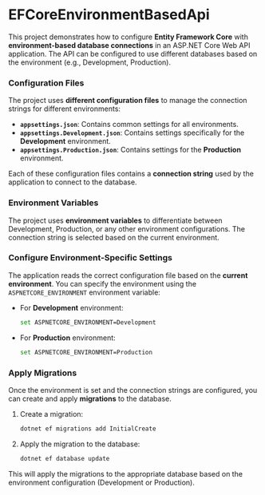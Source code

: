 # EFCoreEnvironmentBasedApi

This project demonstrates how to configure **Entity Framework Core** with **environment-based database connections** in an ASP.NET Core Web API application. The API can be configured to use different databases based on the environment (e.g., Development, Production).

### Configuration Files
The project uses **different configuration files** to manage the connection strings for different environments:

- **`appsettings.json`**: Contains common settings for all environments.
- **`appsettings.Development.json`**: Contains settings specifically for the **Development** environment.
- **`appsettings.Production.json`**: Contains settings for the **Production** environment.

Each of these configuration files contains a **connection string** used by the application to connect to the database.

### Environment Variables

The project uses **environment variables** to differentiate between Development, Production, or any other environment configurations. The connection string is selected based on the current environment.

### Configure Environment-Specific Settings

The application reads the correct configuration file based on the **current environment**. You can specify the environment using the `ASPNETCORE_ENVIRONMENT` environment variable:

- For **Development** environment:
  ```bash
  set ASPNETCORE_ENVIRONMENT=Development
  ```

- For **Production** environment:
  ```bash
  set ASPNETCORE_ENVIRONMENT=Production
  ```

### Apply Migrations

Once the environment is set and the connection strings are configured, you can create and apply **migrations** to the database.

1. Create a migration:
   ```bash
   dotnet ef migrations add InitialCreate
   ```

2. Apply the migration to the database:
   ```bash
   dotnet ef database update
   ```

This will apply the migrations to the appropriate database based on the environment configuration (Development or Production).

